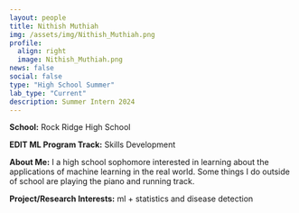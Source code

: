 ```yaml
---
layout: people
title: Nithish Muthiah
img: /assets/img/Nithish_Muthiah.png
profile:
  align: right
  image: Nithish_Muthiah.png
news: false
social: false
type: "High School Summer"
lab_type: "Current"
description: Summer Intern 2024
---
```


**School:** Rock Ridge High School

**EDIT ML Program Track:**
Skills Development

**About Me:**
I a high school sophomore interested in learning about the applications of machine learning in the real world. Some things I do outside of school are playing the piano and running track.

**Project/Research Interests:**
ml + statistics and disease detection
    